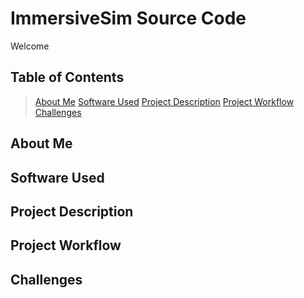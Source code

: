 # ImmersiveSim Source Code

Welcome

## Table of Contents
> [About Me](#about-me)
> [Software Used](#software-used)
> [Project Description](#project-description)
> [Project Workflow](#project-workflow)
> [Challenges](#challenges)
## About Me
## Software Used
## Project Description
## Project Workflow
## Challenges
